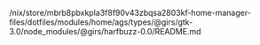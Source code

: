 /nix/store/mbrb8pbxkpla3f8f90v43zbqsa2803kf-home-manager-files/dotfiles/modules/home/ags/types/@girs/gtk-3.0/node_modules/@girs/harfbuzz-0.0/README.md
